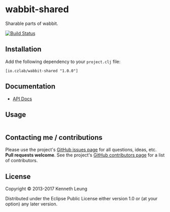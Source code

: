 # wabbit-shared

Sharable parts of wabbit.

[![Build Status](https://travis-ci.org/llnek/wabbit-shared.svg?branch=master)](https://travis-ci.org/llnek/wabbit-shared)

## Installation

Add the following dependency to your `project.clj` file:

    [io.czlab/wabbit-shared "1.0.0"]

## Documentation

* [API Docs](https://llnek.github.io/wabbit-shared/)

## Usage


```clojure

```

## Contacting me / contributions

Please use the project's [GitHub issues page] for all questions, ideas, etc. **Pull requests welcome**. See the project's [GitHub contributors page] for a list of contributors.

## License

Copyright © 2013-2017 Kenneth Leung

Distributed under the Eclipse Public License either version 1.0 or (at
your option) any later version.

<!--- links (repos) -->
[CHANGELOG]: https://github.com/llnek/wabbit-shared/releases
[GitHub issues page]: https://github.com/llnek/wabbit-shared/issues
[GitHub contributors page]: https://github.com/llnek/wabbit-shared/graphs/contributors



